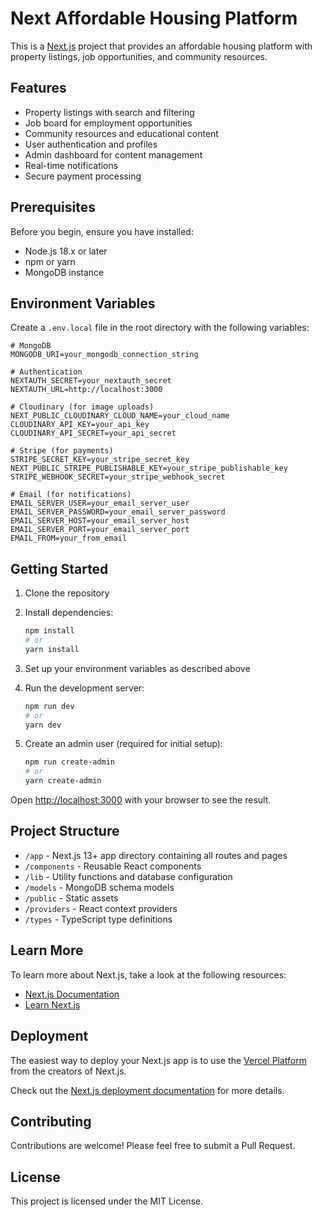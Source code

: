# Next Affordable Housing Platform

This is a [Next.js](https://nextjs.org) project that provides an affordable housing platform with property listings, job opportunities, and community resources.

## Features

- Property listings with search and filtering
- Job board for employment opportunities
- Community resources and educational content
- User authentication and profiles
- Admin dashboard for content management
- Real-time notifications
- Secure payment processing

## Prerequisites

Before you begin, ensure you have installed:
- Node.js 18.x or later
- npm or yarn
- MongoDB instance

## Environment Variables

Create a `.env.local` file in the root directory with the following variables:

```env
# MongoDB
MONGODB_URI=your_mongodb_connection_string

# Authentication
NEXTAUTH_SECRET=your_nextauth_secret
NEXTAUTH_URL=http://localhost:3000

# Cloudinary (for image uploads)
NEXT_PUBLIC_CLOUDINARY_CLOUD_NAME=your_cloud_name
CLOUDINARY_API_KEY=your_api_key
CLOUDINARY_API_SECRET=your_api_secret

# Stripe (for payments)
STRIPE_SECRET_KEY=your_stripe_secret_key
NEXT_PUBLIC_STRIPE_PUBLISHABLE_KEY=your_stripe_publishable_key
STRIPE_WEBHOOK_SECRET=your_stripe_webhook_secret

# Email (for notifications)
EMAIL_SERVER_USER=your_email_server_user
EMAIL_SERVER_PASSWORD=your_email_server_password
EMAIL_SERVER_HOST=your_email_server_host
EMAIL_SERVER_PORT=your_email_server_port
EMAIL_FROM=your_from_email
```

## Getting Started

1. Clone the repository
2. Install dependencies:
   ```bash
   npm install
   # or
   yarn install
   ```

3. Set up your environment variables as described above

4. Run the development server:
   ```bash
   npm run dev
   # or
   yarn dev
   ```

5. Create an admin user (required for initial setup):
   ```bash
   npm run create-admin
   # or
   yarn create-admin
   ```

Open [http://localhost:3000](http://localhost:3000) with your browser to see the result.

## Project Structure

- `/app` - Next.js 13+ app directory containing all routes and pages
- `/components` - Reusable React components
- `/lib` - Utility functions and database configuration
- `/models` - MongoDB schema models
- `/public` - Static assets
- `/providers` - React context providers
- `/types` - TypeScript type definitions

## Learn More

To learn more about Next.js, take a look at the following resources:

- [Next.js Documentation](https://nextjs.org/docs)
- [Learn Next.js](https://nextjs.org/learn)

## Deployment

The easiest way to deploy your Next.js app is to use the [Vercel Platform](https://vercel.com/new) from the creators of Next.js.

Check out the [Next.js deployment documentation](https://nextjs.org/docs/app/building-your-application/deploying) for more details.

## Contributing

Contributions are welcome! Please feel free to submit a Pull Request.

## License

This project is licensed under the MIT License.
